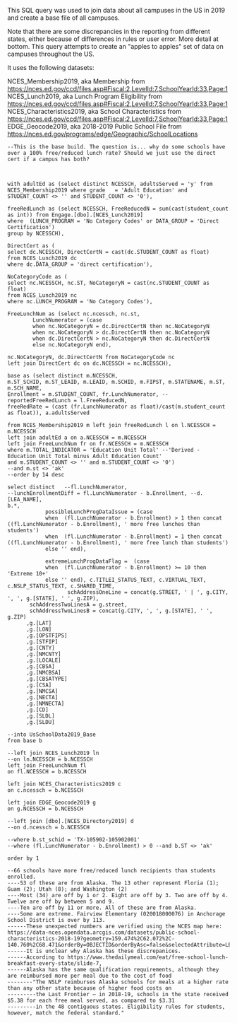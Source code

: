 This SQL query was used to join data about all campuses in the US in 2019 and create a base file of all campuses.

Note that there are some discrepancies in the reporting from different states, either because of differences in rules or user error. More detail at bottom.
This query attempts to create an "apples to apples" set of data on campuses throughout the US.

It uses the following datasets:

NCES_Membership2019, aka Membership from https://nces.ed.gov/ccd/files.asp#Fiscal:2,LevelId:7,SchoolYearId:33,Page:1
NCES_Lunch2019, aka Lunch Program Eligibility from https://nces.ed.gov/ccd/files.asp#Fiscal:2,LevelId:7,SchoolYearId:33,Page:1
NCES_Characteristics2019, aka School Characteristics from https://nces.ed.gov/ccd/files.asp#Fiscal:2,LevelId:7,SchoolYearId:33,Page:1
EDGE_Geocode2019, aka 2018-2019 Public School File from https://nces.ed.gov/programs/edge/Geographic/SchoolLocations


```tsql
--This is the base build. The question is... why do some schools have over a 100% free/reduced lunch rate? Should we just use the direct cert if a campus has both?



with adultEd as (select distinct NCESSCH, adultsServed = 'y' from NCES_Membership2019 where grade	= 'Adult Education' and STUDENT_COUNT <> '' and STUDENT_COUNT <> '0'),

freeRedLunch as (select NCESSCH, FreeReducedN = sum(cast(student_count as int)) from Engage.[dbo].[NCES_Lunch2019]
where  (LUNCH_PROGRAM = 'No Category Codes' or DATA_GROUP = 'Direct Certification')
group by NCESSCH),

DirectCert as (
select dc.NCESSCH, DirectCertN = cast(dc.STUDENT_COUNT as float)
from NCES_Lunch2019 dc
where dc.DATA_GROUP = 'direct certification'),

NoCategoryCode as (
select nc.NCESSCH, nc.ST, NoCategoryN = cast(nc.STUDENT_COUNT as float)
from NCES_Lunch2019 nc
where nc.LUNCH_PROGRAM = 'No Category Codes'),

FreeLunchNum as (select nc.ncessch, nc.st,
		LunchNumerator = (case
		when nc.NoCategoryN = dc.DirectCertN then nc.NoCategoryN
		when nc.NoCategoryN > dc.DirectCertN then nc.NoCategoryN
		when dc.DirectCertN > nc.NoCategoryN then dc.DirectCertN
		else nc.NoCategoryN end),

nc.NoCategoryN, dc.DirectCertN from NoCategoryCode nc
left join DirectCert dc on dc.NCESSCH = nc.NCESSCH),

base as (select distinct m.NCESSCH,  
m.ST_SCHID, m.ST_LEAID, m.LEAID, m.SCHID, m.FIPST, m.STATENAME, m.ST, m.SCH_NAME, 
Enrollment = m.STUDENT_COUNT, fr.LunchNumerator, --reportedFreeRedLunch = l.FreeReducedN,
freeRedRate = (cast (fr.LunchNumerator as float)/cast(m.student_count as float)), a.adultsServed

from NCES_Membership2019 m left join freeRedLunch l on l.NCESSCH = m.NCESSCH 
left join adultEd a on a.NCESSCH = m.NCESSCH
left join FreeLunchNum fr on fr.NCESSCH = m.NCESSCH
where m.TOTAL_INDICATOR = 'Education Unit Total' --'Derived - Education Unit Total minus Adult Education Count'
and m.STUDENT_COUNT <> '' and m.STUDENT_COUNT <> '0')
--and m.st <> 'ak'
--order by 14 desc

select distinct   --fl.LunchNumerator,
--lunchEnrollmentDiff = fl.LunchNumerator - b.Enrollment, --d.[LEA_NAME],
b.*, 
			possibleLunchProgDataIssue = (case
			when  (fl.LunchNumerator - b.Enrollment) > 1 then concat ((fl.LunchNumerator - b.Enrollment), ' more free lunches than students')
			when  (fl.LunchNumerator - b.Enrollment) = 1 then concat ((fl.LunchNumerator - b.Enrollment), ' more free lunch than students')
			else '' end), 

			extremeLunchProgDataFlag =  (case
			when  (fl.LunchNumerator - b.Enrollment) >= 10 then 'Extreme 10+'
			else '' end), c.TITLEI_STATUS_TEXT, c.VIRTUAL_TEXT, c.NSLP_STATUS_TEXT, c.SHARED_TIME,
				   schAddressOneLine = concat(g.STREET, ' | ', g.CITY, ', ', g.[STATE], ' ', g.ZIP),
	   schAddressTwoLinesA = g.street,
	   schAddressTwoLinesB = concat(g.CITY, ', ', g.[STATE], ' ', g.ZIP)
	  ,g.[LAT]
      ,g.[LON]
      ,g.[OPSTFIPS]
      ,g.[STFIP]
      ,g.[CNTY]
      ,g.[NMCNTY]
      ,g.[LOCALE]
      ,g.[CBSA]
      ,g.[NMCBSA]
      ,g.[CBSATYPE]
      ,g.[CSA]
      ,g.[NMCSA]
      ,g.[NECTA]
      ,g.[NMNECTA]
      ,g.[CD]
      ,g.[SLDL]
      ,g.[SLDU]

--into UsSchoolData2019_Base
from base b 

--left join NCES_Lunch2019 ln
--on ln.NCESSCH = b.NCESSCH
left join FreeLunchNum fl
on fl.NCESSCH = b.NCESSCH

left join NCES_Characteristics2019 c
on c.ncessch = b.NCESSCH

left join EDGE_Geocode2019 g
on g.NCESSCH = b.NCESSCH

--left join [dbo].[NCES_Directory2019] d
--on d.ncessch = b.NCESSCH

--where b.st_schid = 'TX-105902-105902001'
--where (fl.LunchNumerator - b.Enrollment) > 0 --and b.ST <> 'ak'

order by 1

--66 schools have more free/reduced lunch recipients than students enrolled.
----53 of these are from Alaska. The 13 other represent Floria (1); Guam (2); Utah (8); and Washington (2)
----Most (34) are off by 1 or 2. Eight are off by 3. Two are off by 4. Twelve are off by between 5 and 9.
----Ten are off by 11 or more. All of these are from Alaska.
----Some are extreme. Fairview Elementary (020018000076) in Anchorage School District is over by 113.
------These unexpected numbers are verified using the NCES map here: https://data-nces.opendata.arcgis.com/datasets/public-school-characteristics-2018-19?geometry=159.474%2C62.072%2C-140.760%2C68.471&orderBy=OBJECTID&orderByAsc=false&selectedAttribute=LEAID
------It is unclear why Alaska has these discrepanices. 
------According to https://www.thedailymeal.com/eat/free-school-lunch-breakfast-every-state/slide-7, 
------Alaska has the same qualification requirements, although they are reimbursed more per meal due to the cost of food
--------"The NSLP reimburses Alaska schools for meals at a higher rate than any other state because of higher food costs on 
---------the Last Frontier — in 2018-19, schools in the state received $5.38 for each free meal served, as compared to $3.31 
---------in the 48 contiguous states. Eligibility rules for students, however, match the federal standard."
```
